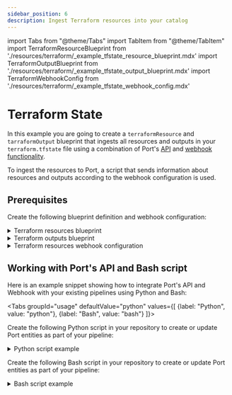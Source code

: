 ```yaml
---
sidebar_position: 6
description: Ingest Terraform resources into your catalog
---
```


import Tabs from "@theme/Tabs"
import TabItem from "@theme/TabItem"
import TerraformResourceBlueprint from './resources/terraform/\_example_tfstate_resource_blueprint.mdx'
import TerraformOutputBlueprint from './resources/terraform/\_example_tfstate_output_blueprint.mdx'
import TerraformWebhookConfig from './resources/terraform/\_example_tfstate_webhook_config.mdx'

# Terraform State

In this example you are going to create a `terraformResource` and `tarraformOutput` blueprint that ingests all resources and outputs in your `terraform.tfstate` file using a combination of Port's [API](../../../api/api.md) and [webhook functionality](../../webhook.md).

To ingest the resources to Port, a script that sends information about resources and outputs according to the webhook configuration is used.

## Prerequisites

Create the following blueprint definition and webhook configuration:

<details>
<summary>Terraform resources blueprint</summary>
<TerraformResourceBlueprint/>
</details>

<details>
<summary>Terraform outputs blueprint</summary>
<TerraformOutputBlueprint/>
</details>

<details>
<summary>Terraform resources webhook configuration</summary>

<TerraformWebhookConfig/>

</details>

## Working with Port's API and Bash script

Here is an example snippet showing how to integrate Port's API and Webhook with your existing pipelines using Python and Bash:

<Tabs groupId="usage" defaultValue="python" values={[
{label: "Python", value: "python"},
{label: "Bash", value: "bash"}
]}>

<TabItem value="python">

Create the following Python script in your repository to create or update Port entities as part of your pipeline:

<details>
  <summary> Python script example </summary>

```python showLineNumbers
import requests
import json
import os

# Get environment variables using the config object or os.environ["KEY"]
WEBHOOK_URL = os.environ['WEBHOOK_URL'] ## the value of the URL you receive after creating the Port webhook
PATH_TO_TERRAFORM_TFSTATE_FILE = os.environ['PATH_TO_TERRAFORM_TFSTATE_FILE']


def add_entity_to_port(entity_object):
    """A function to create the passed entity in Port using the webhook URL

    Params
    --------------
    entity_object: dict
        The entity to add in your Port catalog

    Returns
    --------------
    response: dict
        The response object after calling the webhook
    """
    headers = {"Accept": "application/json"}
    response = requests.post(WEBHOOK_URL, json=entity_object, headers=headers)
    return response.json()

def parse_tf_outputs(output_data):
    tf_outputs = []
    for output_name, output_info in output_data.items():
        output_type = type(output_info.get("value")).__name__
        tf_outputs.append({
            'name': output_name,
            'description': output_info.get("description"),
            'type': output_type,
            'sensitive': output_info.get('sensitive'),
            'value': str(output_info.get('value'))
        })
    return tf_outputs

def parse_tf_resources(resources):
    tf_resources = []
    index = 1
    for resource in resources:
        resource_id = f"tf-rs-{index}"
        tf_resources.append({
            'name': resource.get('name'),
            'mode': resource.get('mode'),
            'module': resource.get('module'),
            'type': resource.get('type'),
            'provider': resource.get('provider'),
            'instances': resource.get('instances'),
            'id': resource_id
        })
        index+=1
    return tf_resources


def read_tfstate_file(tfstate_json_path):
    """This function takes a tfstate_json_path file path, converts the resources and outputs property into a
    JSON array and then sends the data to Port

    Params
    --------------
    tfstate_json_path: str
        The path to the terraform.tfstate file relative to the project's root folder

    Returns
    --------------
    response: dict
        The response object after calling the webhook
    """
    with open(tfstate_json_path) as file:
        data = json.load(file)

    resources = data.get('resources', [])
    outputs = data.get('outputs', {})
    lineage = data.get('lineage')

    tf_resources = parse_tf_resources(resources)
    tf_outputs = parse_tf_outputs(outputs)

    entity_object = {
        "resources": tf_resources,
        "outputs": tf_outputs,
        "lineage": lineage
    }
    webhook_response = add_entity_to_port(entity_object)
    return webhook_response

response = read_tfstate_file(PATH_TO_TERRAFORM_TFSTATE_FILE)
print(response)
```

</details>

</TabItem>

<TabItem value="bash">

Create the following Bash script in your repository to create or update Port entities as part of your pipeline:

<details>
  <summary> Bash script example </summary>

```bash showLineNumbers
#!/bin/bash

# Set environment variables
WEBHOOK_URL="$WEBHOOK_URL"
PATH_TO_TERRAFORM_TFSTATE_FILE="$PATH_TO_TERRAFORM_TFSTATE_FILE"

# A function to create the passed entity in Port using the webhook URL
add_entity_to_port() {
  local entity_object_file="$1"
  local headers="Accept: application/json"
  local response=$(curl -X POST -H "$headers" -H "Content-Type: application/json" --data-binary "@$entity_object_file" "$WEBHOOK_URL")
  echo "$response"
}

# This function takes a tfstate_json_path file path, converts the "resources" property into a
# JSON array and then sends the data to Port
read_tfstate_file() {
    local package_json_path="$1"
    local data=$(cat "$package_json_path")
    local resources=$(echo "$data" | jq -c '.resources[]')
    local lineage=$(echo "$data" | jq -r '.lineage')

    index=1
    tf_resources=()

    while IFS= read -r resource; do
      resource_id="tf-rs-$index"
      resource_name=$(jq -r '.name' <<< "$resource")
      resource_mode=$(jq -r '.mode' <<< "$resource")
      resource_module=$(jq -r '.module' <<< "$resource")
      resource_type=$(jq -r '.type' <<< "$resource")
      resource_provider=$(jq -r '.provider' <<< "$resource")
      resource_instances=$(jq -r '.instances' <<< "$resource")

      tf_resources+=("{\"name\":\"$resource_name\",\"mode\":\"$resource_mode\",\"module\":\"$resource_module\",\"type\":\"$resource_type\",\"provider\":\"$resource_provider\",\"instances\":$resource_instances,\"id\":\"$resource_id\"}")
      ((index++))
    done <<< "$resources"

    local entity_object="{\"resources\":[${tf_resources%,}],\"lineage\":\"$lineage\"}"

    # since some tfstate may be quite large, we can write the data unto a temporary file
    local entity_object_file=$(mktemp)
    echo "$entity_object" > "$entity_object_file"
    local webhook_response=$(add_entity_to_port "$entity_object_file")
    echo "$webhook_response"

    # Clean up the temporary file
    rm "$entity_object_file"
}

response=$(read_tfstate_file "$PATH_TO_TERRAFORM_TFSTATE_FILE")
echo "$response"
```

</details>

</TabItem>
</Tabs>
